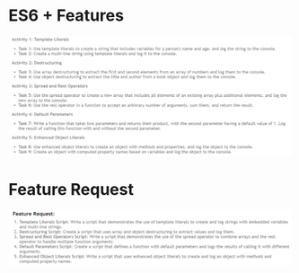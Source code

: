 # ES6 + Features

![alt text](/images/d8/d8a.png)

# Feature Request

![alt text](/images/d8/d8fr.png)
